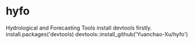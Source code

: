 # hyfo
Hydrological and Forecasting Tools
install devtools firstly.
install.packages('devtools)
devtools::install_github('Yuanchao-Xu/hyfo')

